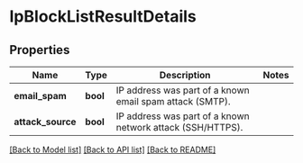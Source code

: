 # IpBlockListResultDetails

## Properties
Name | Type | Description | Notes
------------ | ------------- | ------------- | -------------
**email_spam** | **bool** | IP address was part of a known email spam attack (SMTP). | 
**attack_source** | **bool** | IP address was part of a known network attack (SSH/HTTPS). | 

[[Back to Model list]](../../README.md#documentation-for-models) [[Back to API list]](../../README.md#documentation-for-api-endpoints) [[Back to README]](../../README.md)

